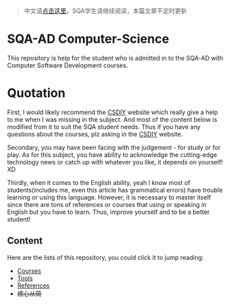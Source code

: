 > 中文请[点击这里](Chinese/ReadmeCN.md)，SQA学生请继续阅读，本篇文章不定时更新
# SQA-AD Computer-Science
This repository is help for the student who is admitted in to the SQA-AD with Computer Software Development courses.
# Quotation
First, I would likely recommend the [CSDIY](https://csdiy.wiki) website which really give a help to me when I was missing in the subject. And most of the content below is modified from it to suit the SQA student needs. Thus if you have any questions about the courses, plz asking in the [CSDIY](https://csdiy.wiki) website.

Secondary, you may have been facing with the judgement - for study or for play. As for this subject, you have ability to acknowledge  the cutting-edge technology news or catch up with whatever you like, it depends on yourself! XD

Thirdly, when it comes to the English ability, yeah I know most of students(includes me, even this article has grammatical errors) have trouble learning or using this language. However, it is necessary to master itself since there are tons of references or courses that using or speaking in English but you have to learn. Thus, improve yourself and to be a better student!

## Content
Here are the lists of this repository, you could click it to jump reading:
* [Courses](English/Courses.md)
* [Tools](English/Tools.md)
* [References](English/References.md)
* ~~烦心从简~~


